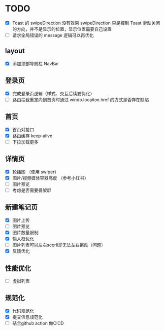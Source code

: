 # TODO

- [x] Toast 的 swipeDirection 没有效果
      swipeDirection 只是控制 Toast 滑动关闭的方向，并不是显示的位置，显示位置需要自己设置
- [ ] 请求全局错误的 message 逻辑可以再优化

## layout

- [x] 添加顶部导航栏 NavBar

## 登录页

- [x] 完成登录页逻辑（样式、交互后续要优化）
- [ ] 路由拦截重定向到首页时通过 windo.locaiton.href 的方式是否存在缺陷

## 首页

- [x] 首页对接口
- [x] 路由缓存 keep-alive
- [ ] 下拉加载更多

## 详情页

- [x] 轮播图 （使用 swiper）
- [x] 图片/视频媒体容器高度 （参考小红书）
- [ ] 图片预览
- [ ] 考虑是否需要骨架屏

## 新建笔记页

- [x] 图片上传
- [ ] 图片预览
- [x] 图片数量限制
- [x] 输入框优化
- [ ] 图片列表可以左右scorll却无法左右拖动（问题）
- [x] 反馈优化

## 性能优化

- [ ] 虚拟列表

## 规范化

- [x] 代码规范化
- [x] 提交信息规范化
- [ ] 结合github action 做CICD
